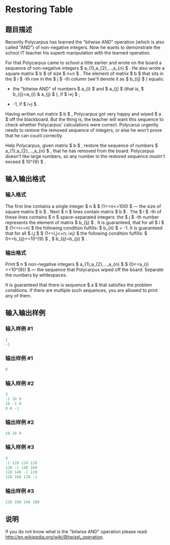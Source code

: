 # Restoring Table

## 题目描述

Recently Polycarpus has learned the "bitwise AND" operation (which is also called "AND") of non-negative integers. Now he wants to demonstrate the school IT teacher his superb manipulation with the learned operation.

For that Polycarpus came to school a little earlier and wrote on the board a sequence of non-negative integers $ a_{1},a_{2},...,a_{n} $ . He also wrote a square matrix $ b $ of size $ n×n $ . The element of matrix $ b $ that sits in the $ i $ -th row in the $ j $ -th column (we'll denote it as $ b_{ij} $ ) equals:

- the "bitwise AND" of numbers $ a_{i} $ and $ a_{j} $ (that is, $ b_{ij}=a_{i} &amp; a_{j} $ ), if $ i≠j $ ;

- -1, if $ i=j $ .

Having written out matrix $ b $ , Polycarpus got very happy and wiped $ a $ off the blackboard. But the thing is, the teacher will want this sequence to check whether Polycarpus' calculations were correct. Polycarus urgently needs to restore the removed sequence of integers, or else he won't prove that he can count correctly.

Help Polycarpus, given matrix $ b $ , restore the sequence of numbers $ a_{1},a_{2},...,a_{n} $ , that he has removed from the board. Polycarpus doesn't like large numbers, so any number in the restored sequence mustn't exceed $ 10^{9} $ .

## 输入输出格式

### 输入格式

The first line contains a single integer $ n $ $ (1<=n<=100) $ — the size of square matrix $ b $ . Next $ n $ lines contain matrix $ b $ . The $ i $ -th of these lines contains $ n $ space-separated integers: the $ j $ -th number represents the element of matrix $ b_{ij} $ . It is guaranteed, that for all $ i $ $ (1<=i<=n) $ the following condition fulfills: $ b_{ii} $ = -1. It is guaranteed that for all $ i,j $ $ (1<=i,j<=n; i≠j) $ the following condition fulfills: $ 0<=b_{ij}<=10^{9} $ , $ b_{ij}=b_{ji} $ .

### 输出格式

Print $ n $ non-negative integers $ a_{1},a_{2},...,a_{n} $ $ (0<=a_{i}<=10^{9}) $ — the sequence that Polycarpus wiped off the board. Separate the numbers by whitespaces.

It is guaranteed that there is sequence $ a $ that satisfies the problem conditions. If there are multiple such sequences, you are allowed to print any of them.

## 输入输出样例

### 输入样例 #1

```cpp
1
-1

```
### 输出样例 #1

```cpp
0 
```


### 输入样例 #2

```cpp
3
-1 18 0
18 -1 0
0 0 -1

```
### 输出样例 #2

```cpp
18 18 0 
```


### 输入样例 #3

```cpp
4
-1 128 128 128
128 -1 148 160
128 148 -1 128
128 160 128 -1

```
### 输出样例 #3

```cpp
128 180 148 160 
```


## 说明

If you do not know what is the "bitwise AND" operation please read: http://en.wikipedia.org/wiki/Bitwise\_operation.


